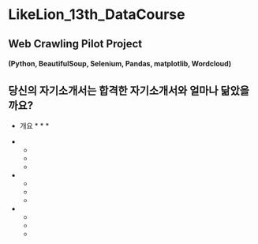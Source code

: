 # LikeLion_13th_DataCourse
## Web Crawling Pilot Project
#### (Python, BeautifulSoup, Selenium, Pandas, matplotlib, Wordcloud)

## 당신의 자기소개서는 합격한 자기소개서와 얼마나 닮았을까요?

* 개요
  * 
  * 
  * 

* 
  * 
  * 
  * 

* 
  *
  * 
  * 

*
  * 
  * 
  * 